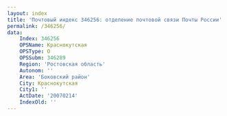 ```yaml
---
layout: index
title: 'Почтовый индекс 346256: отделение почтовой связи Почты России'
permalink: /346256/
data:
    Index: 346256
    OPSName: Краснокутская
    OPSType: О
    OPSSubm: 346289
    Region: 'Ростовская область'
    Autonom: ''
    Area: 'Боковский район'
    City: Краснокутская
    City1: ''
    ActDate: '20070214'
    IndexOld: ''
---
```

